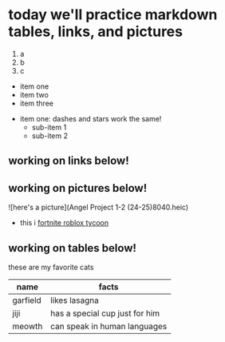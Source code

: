# today we'll practice markdown tables, links, and pictures

1. a
2. b 
3. c 

- item one 
- item two 
- item three

* item one: dashes and stars work the same! 
	* sub-item 1 
	* sub-item 2 

## working on links below! 


## working on pictures below! 

![here's a picture](Angel Project 1-2 (24-25)8040.heic)

* this i
[fortnite roblox tycoon](roblox.com)

## working on tables below! 

these are my favorite cats 

| name | facts             |
| ---- | ----  | 
| garfield | likes lasagna |
| jiji | has a special cup just for him | 
| meowth | can speak in human languages |  

